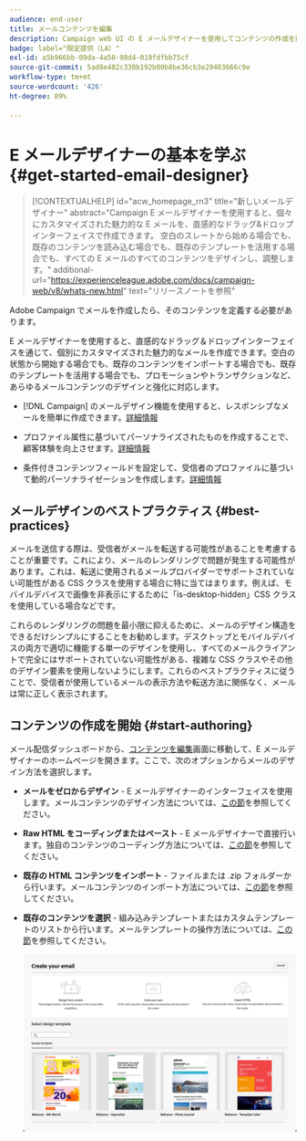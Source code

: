 ```yaml
---
audience: end-user
title: メールコンテンツを編集
description: Campaign web UI の E メールデザイナーを使用してコンテンツの作成を開始する方法を学ぶ
badge: label="限定提供（LA）"
exl-id: a5b966bb-09da-4a50-98d4-010fdfbb75cf
source-git-commit: 5ad8e402c330b192b00b8be36cb3e29403666c9e
workflow-type: tm+mt
source-wordcount: '426'
ht-degree: 89%

---
```


# E メールデザイナーの基本を学ぶ {#get-started-email-designer}

>[!CONTEXTUALHELP]
>id="acw_homepage_rn3"
>title="新しいメールデザイナー"
>abstract="Campaign E メールデザイナーを使用すると、個々にカスタマイズされた魅力的な E メールを、直感的なドラッグ&amp;ドロップインターフェイスで作成できます。 空白のスレートから始める場合でも、既存のコンテンツを読み込む場合でも、既存のテンプレートを活用する場合でも、すべての E メールのすべてのコンテンツをデザインし、調整します。"
>additional-url="https://experienceleague.adobe.com/docs/campaign-web/v8/whats-new.html" text="リリースノートを参照"


Adobe Campaign でメールを作成したら、そのコンテンツを定義する必要があります。

E メールデザイナーを使用すると、直感的なドラッグ＆ドロップインターフェイスを通じて、個別にカスタマイズされた魅力的なメールを作成できます。空白の状態から開始する場合でも、既存のコンテンツをインポートする場合でも、既存のテンプレートを活用する場合でも、プロモーションやトランザクションなど、あらゆるメールコンテンツのデザインと強化に対応します。

<!--Built to deliver HTML optimized for responsive design, the Email Designer allows you to easily define and apply visibility conditions and dynamic content to an email, template, or fragment directly through the user interface. You can seamlessly switch between the drag and drop interface and HTML code at the click of a button.

The Email Designer allows you to create email content and email content templates. It is compatible with simple emails, transactional emails, A/B test emails, multilingual emails, and recurring emails.-->

* [!DNL Campaign] のメールデザイン機能を使用すると、レスポンシブなメールを簡単に作成できます。[詳細情報](create-email-content.md)

* プロファイル属性に基づいてパーソナライズされたものを作成することで、顧客体験を向上させます。[詳細情報](../personalization/personalize.md)

* 条件付きコンテンツフィールドを設定して、受信者のプロファイルに基づいて動的パーソナライゼーションを作成します。[詳細情報](../personalization/conditions.md)

## メールデザインのベストプラクティス {#best-practices}

メールを送信する際は、受信者がメールを転送する可能性があることを考慮することが重要です。これにより、メールのレンダリングで問題が発生する可能性があります。これは、転送に使用されるメールプロバイダーでサポートされていない可能性がある CSS クラスを使用する場合に特に当てはまります。例えば、モバイルデバイスで画像を非表示にするために「is-desktop-hidden」CSS クラスを使用している場合などです。

これらのレンダリングの問題を最小限に抑えるために、メールのデザイン構造をできるだけシンプルにすることをお勧めします。デスクトップとモバイルデバイスの両方で適切に機能する単一のデザインを使用し、すべてのメールクライアントで完全にはサポートされていない可能性がある、複雑な CSS クラスやその他のデザイン要素を使用しないようにします。これらのベストプラクティスに従うことで、受信者が使用しているメールの表示方法や転送方法に関係なく、メールは常に正しく表示されます。

## コンテンツの作成を開始 {#start-authoring}

メール配信ダッシュボードから、[コンテンツを編集](edit-content.md)画面に移動して、E メールデザイナーのホームページを開きます。ここで、次のオプションからメールのデザイン方法を選択します。

* **メールをゼロからデザイン** - E メールデザイナーのインターフェイスを使用します。メールコンテンツのデザイン方法については、[この節](create-email-content.md)を参照してください。

* **Raw HTML をコーディングまたはペースト** - E メールデザイナーで直接行います。独自のコンテンツのコーディング方法については、[この節](code-content.md)を参照してください。

* **既存の HTML コンテンツをインポート** - ファイルまたは .zip フォルダーから行います。メールコンテンツのインポート方法については、[この節](existing-content.md)を参照してください。

* **既存のコンテンツを選択** - 組み込みテンプレートまたはカスタムテンプレートのリストから行います。メールテンプレートの操作方法については、[この節](create-email-templates.md)を参照してください。

  ![](assets/email_designer_create_options.png)
